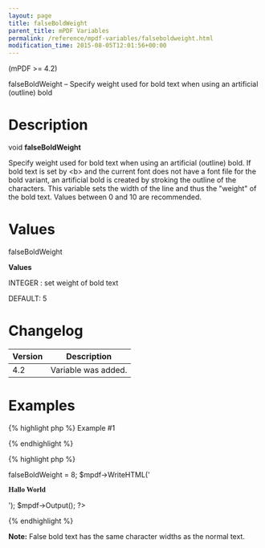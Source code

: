 ```yaml
---
layout: page
title: falseBoldWeight
parent_title: mPDF Variables
permalink: /reference/mpdf-variables/falseboldweight.html
modification_time: 2015-08-05T12:01:56+00:00
---
```


(mPDF &gt;= 4.2)

falseBoldWeight – Specify weight used for bold text when using an artificial (outline) bold

# Description

void <b>falseBoldWeight</b>

Specify weight used for bold text when using an artificial (outline) bold. If bold text is set by &lt;b&gt; and the current font does not have a font file for the bold variant, an artificial bold is created by stroking the outline of the characters. This variable sets the width of the line and thus the "weight" of the bold text. Values between 0 and 10 are recommended.

# Values

<span class="parameter">falseBoldWeight</span><span class="smallblock"></span>

<b>Values</b>

<span class="smallblock">INTEGER </span>: set weight of bold text

<span class="smallblock"></span><span class="smallblock">DEFAULT</span>: 5

# Changelog

<table class="table"> <thead>
<tr> <th>Version</th><th>Description</th> </tr>
</thead> <tbody>
<tr>
<td>4.2</td>
<td>Variable was added.</td>
</tr>
</tbody> </table>

# Examples

{% highlight php %}
Example #1

{% endhighlight %}

{% highlight php %}
<?php

include("../mpdf.php");

$mpdf=new mPDF();

$mpdf->falseBoldWeight = 8;

$mpdf->WriteHTML('<p style="font-family: mysimplefont"><b>Hallo World</b><p>');

$mpdf->Output();

?>
{% endhighlight %}

<div class="alert alert-info" role="alert"><strong>Note:</strong> False bold text has the same character widths as the normal text.</div>

